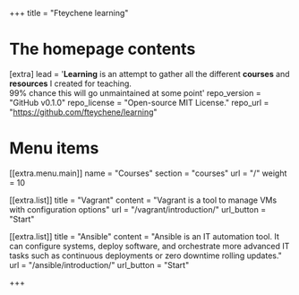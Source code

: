 +++
title = "Fteychene learning"


# The homepage contents
[extra]
lead = '<b>Learning</b> is an attempt to gather all the different <b>courses</b> and <b>resources</b> I created for teaching. <br /> 99% chance this will go unmaintained at some point'
repo_version = "GitHub v0.1.0"
repo_license = "Open-source MIT License."
repo_url = "https://github.com/fteychene/learning"

# Menu items
[[extra.menu.main]]
name = "Courses"
section = "courses"
url = "/"
weight = 10

[[extra.list]]
title = "Vagrant"
content = "Vagrant is a tool to manage VMs with configuration options"
url = "/vagrant/introduction/"
url_button = "Start"

[[extra.list]]
title = "Ansible"
content = "Ansible is an IT automation tool. It can configure systems, deploy software, and orchestrate more advanced IT tasks such as continuous deployments or zero downtime rolling updates."
url = "/ansible/introduction/"
url_button = "Start"

+++
